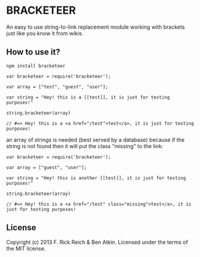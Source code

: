 BRACKETEER
==========
An easy to use string-to-link replacement module working with brackets just like you know it from wikis.

How to use it?
--------------

```
npm install bracketeer
```

```
var bracketeer = require('bracketeer');

var array = ["test", "guest", "user"];

var string = "Hey! this is a [[test]], it is just for testing purposes!"

string.bracketeer(array)

// #=> Hey! this is a <a href="/test">test</a>, it is just for testing purposes!
```

an array of strings is needed (best served by a database) because if the string is not found then it will put the class "missing" to the link:

```
var bracketeer = require('bracketeer');

var array = ["guest", "user"];

var string = "Hey! this is another [[test]], it is just for testing purposes!"

string.bracketeer(array)

// #=> Hey! this is a <a href="/test" class="missing">test</a>, it is just for testing purposes!
```

License
-------
Copyright (c) 2013 F. Rick Reich & Ben Atkin. Licensed under the terms of the MIT license.